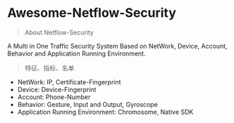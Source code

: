 # Awesome-Netflow-Security
> About Netflow-Security

A Multi in One Traffic Security System Based on NetWork, Device, Account, Behavior and Application Running Environment.

> 特征、指标、名单

- NetWork: IP, Certificate-Fingerprint
- Device: Device-Fingerprint
- Account: Phone-Number
- Behavior: Gesture, Input and Output, Gyroscope
- Application Running Environment: Chromosome, Native SDK
